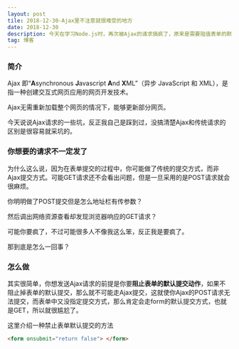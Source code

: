 ```yaml
---
layout: post
tile: 2018-12-30-Ajax里不注意就很难受的地方
date: 2018-12-30
description: 今天在学习Node.js时，再次被Ajax的请求搞疯了，原来是需要阻值表单的默认提条，越是小点越是容易忽视，也就越难想到。
tag: 博客
---
```


### 简介

Ajax 即“**A**synchronous **J**avascript **A**nd **X**ML”（异步 JavaScript 和 XML），是指一种创建交互式网页应用的网页开发技术。

Ajax无需重新加载整个网页的情况下，能够更新部分网页。

今天说说Ajax请求的一些坑，反正我自己是踩到过，没搞清楚Ajax和传统请求的区别是很容易就采坑的。



### 你想要的请求不一定发了

为什么这么说，因为在表单提交的过程中，你可能做了传统的提交方式，而非Ajax提交方式。可能GET请求还不会看出问题，但是一旦采用的是POST请求就会很麻烦。



你明明做了POST提交但是怎么地址栏有传参数？



然后调出网络资源查看却发现浏览器响应的GET请求？



可能你要疯了，不过可能很多人不像我这么笨，反正我是要疯了。



那到底是怎么一回事？



### 怎么做

其实很简单，你想发送Ajax请求的前提是你要**阻止表单的默认提交动作**，如果不阻止掉表单的默认提交，那么就不可能走Ajax提交，这就使你Ajax的POST请求无法提交，而表单中又没指定提交方式，那么肯定会走form的默认提交方式，也就是GET，所以就很尴尬了。

这里介绍一种禁止表单默认提交的方法

```html
<form onsubmit="return false"> </form>
```





